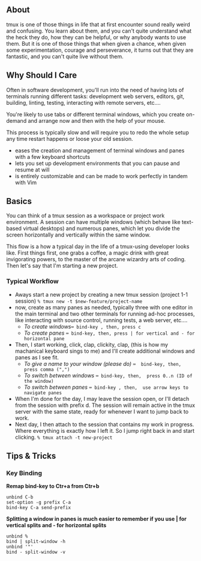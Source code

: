 ## About

tmux is one of those things in life that at first encounter sound really weird and confusing. You learn about them, and you can't quite understand what the heck they do, how they can be helpful, or why anybody wants to use them. But it is one of those things that when given a chance, when given some experimentation, courage and perseverance, it turns out that they are fantastic, and you can't quite live without them.

## Why Should I Care

Often in software development, you'll run into the need of having lots of terminals running different tasks: development web servers, editors, git, building, linting, testing, interacting with remote servers, etc.… 

You're likely to use tabs or different terminal windows, which you create on-demand and arrange now and then with the help of your mouse. 

This process is typically slow and will require you to redo the whole setup any time restart happens or loose your old session.

- eases the creation and management of terminal windows and panes with a few keyboard shortcuts
- lets you set up development environments that you can pause and resume at will
- is entirely customizable and can be made to work perfectly in tandem with Vim

## Basics 
You can think of a tmux session as a workspace or project work environment. A session can have multiple windows (which behave like text-based virtual desktops) and numerous panes, which let you divide the screen horizontally and vertically within the same window.

This flow is a how a typical day in the life of a tmux-using developer looks like. First things first, one grabs a coffee, a magic drink with great invigorating powers, to the master of the arcane wizardry arts of coding. Then let's say that I'm starting a new project. 


### Typical Workflow 
- Aways start a new project by creating a new tmux session (project 1-1 session) ```% tmux new -t $new-feature/project-name```
- now, create as many panes as needed, typically three with one editor in the main terminal and two other terminals for running ad-hoc processes, like interacting with source control, running tests, a web server, etc.…
  - _To create windows_```⌨️ bind-key , then, press c```
  - _To create panes_ ```⌨️ bind-key, then, press | for vertical and - for horizontal pane ```
- Then, I start working, click, clap, clickity, clap, (this is how my machanical keyboard sings to me) and I'll create additional windows and panes as I see fit.
  - _To give a name to your window (please do)_ ```⌨️  bind-key, then, press comma (",")```  
  - _To switch between windows_ ```⌨️ bind-key, then,  press 0..n (ID of the window)```
  - _To switch between panes_ ```⌨️ bind-key , then,  use arrow keys to navigate panes```
- When I'm done for the day, I may leave the session open, or I'll detach from the session with prefix d. The session will remain active in the tmux server with the same state, ready for whenever I want to jump back to work.
- Next day, I then attach to the session that contains my work in progress. Where everything is exactly how I left it. So I jump right back in and start clicking. ```% tmux attach -t new-project```

## Tips & Tricks

### Key Binding

**Remap bind-key to Ctr+a from Ctr+b**
```shell
unbind C-b
set-option -g prefix C-a
bind-key C-a send-prefix
```

**Splitting a window in panes is much easier to remember if you use | for vertical splits and - for horizontal splits**
```shell
unbind %
bind | split-window -h    
unbind '"'
bind - split-window -v    
````
